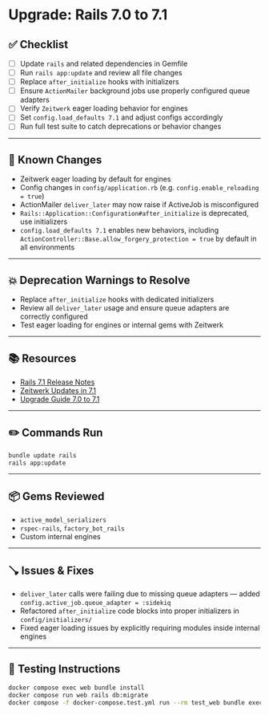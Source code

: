 # Upgrade: Rails 7.0 to 7.1

## ✅ Checklist

- [ ] Update `rails` and related dependencies in Gemfile
- [ ] Run `rails app:update` and review all file changes
- [ ] Replace `after_initialize` hooks with initializers
- [ ] Ensure `ActionMailer` background jobs use properly configured queue adapters
- [ ] Verify `Zeitwerk` eager loading behavior for engines
- [ ] Set `config.load_defaults 7.1` and adjust configs accordingly
- [ ] Run full test suite to catch deprecations or behavior changes

---

## 🔪 Known Changes

- Zeitwerk eager loading by default for engines
- Config changes in `config/application.rb` (e.g. `config.enable_reloading = true`)
- ActionMailer `deliver_later` may now raise if ActiveJob is misconfigured
- `Rails::Application::Configuration#after_initialize` is deprecated, use initializers
- `config.load_defaults 7.1` enables new behaviors, including `ActionController::Base.allow_forgery_protection = true` by default in all environments

---

## 💥 Deprecation Warnings to Resolve

- Replace `after_initialize` hooks with dedicated initializers
- Review all `deliver_later` usage and ensure queue adapters are correctly configured
- Test eager loading for engines or internal gems with Zeitwerk

---

## 📚 Resources

- [Rails 7.1 Release Notes](https://guides.rubyonrails.org/7_1_release_notes.html)
- [Zeitwerk Updates in 7.1](https://github.com/fxn/zeitwerk#rails-engines)
- [Upgrade Guide 7.0 to 7.1](https://www.fastruby.io/blog/rails/upgrades/rails-upgrade-guide-7-0-to-7-1.html)

---

## ✏️ Commands Run

```sh
bundle update rails
rails app:update
```

---

## 📦 Gems Reviewed

- `active_model_serializers`
- `rspec-rails`, `factory_bot_rails`
- Custom internal engines

---

## 🪠 Issues & Fixes

- `deliver_later` calls were failing due to missing queue adapters — added `config.active_job.queue_adapter = :sidekiq`
- Refactored `after_initialize` code blocks into proper initializers in `config/initializers/`
- Fixed eager loading issues by explicitly requiring modules inside internal engines

---

## 🔹 Testing Instructions

```sh
docker compose exec web bundle install
docker compose run web rails db:migrate
docker compose -f docker-compose.test.yml run --rm test_web bundle exec rspec
```
